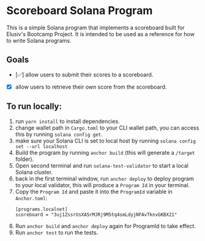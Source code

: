 # Scoreboard Solana Program

This is a simple Solana program that implements a scoreboard built for Elusiv's Bootcamp Project. It is intended to be used as a reference for how to write Solana programs.

## Goals

- [✅] allow users to submit their scores to a scoreboard.
- [x] allow users to retrieve their own score from the scoreboard.



## To run locally:

1. run `yarn install` to install dependencies.
2. change wallet path in `Cargo.toml` to your CLI wallet path, you can access this by running `solana config get`.
3. make sure your Solana CLI is set to local host by running `solana config set --url localhost`
4. Build the program by running `anchor build` (this will generate a `/target` folder).
5. Open second terminal and run `solana-test-validator` to start a local Solana cluster.
6. back in the first terminal window, run `anchor deploy` to deploy program to your local validator, this will produce a `Program Id` in your terminal.
7. Copy the `Program Id` and paste it into the `ProgramId` variable in `Anchor.toml`:
    ```
    [programs.localnet]
    scoreboard = "3uj1ZssrUsXA5rMJRj9M5tq4smLdyjNFAvTknvGKBX21" 
    ```
8. Run `anchor build` and `anchor deploy` again for ProgramId to take effect.
9. Run `anchor test` to run the tests.


    
